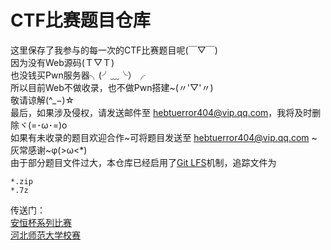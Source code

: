 # CTF比赛题目仓库
这里保存了我参与的每一次的CTF比赛题目呢(￣▽￣)  
因为没有Web源码(Ｔ▽Ｔ)  
也没钱买Pwn服务器╮(╯﹏╰）╭  
所以目前Web不做收录，也不做Pwn搭建~(〃'▽'〃)  
敬请谅解(^_−)☆  
最后，如果涉及侵权，请发送邮件至 hebtuerror404@vip.qq.com，我将及时删除ヾ(=･ω･=)o  
如果有未收录的题目欢迎合作~可将题目发送至 hebtuerror404@vip.qq.com \~灰常感谢\~φ(>ω<*)  
由于部分题目文件过大，本仓库已经启用了[Git LFS](https://git-lfs.github.com/)机制，追踪文件为
```
*.zip
*.7z
```
传送门：  
[安恒杯系列比赛](https://github.com/hebtuerror404/Anheng_cup_month)  
[河北师范大学校赛](https://github.com/hebtuerror404/HEBTUCTF) 

